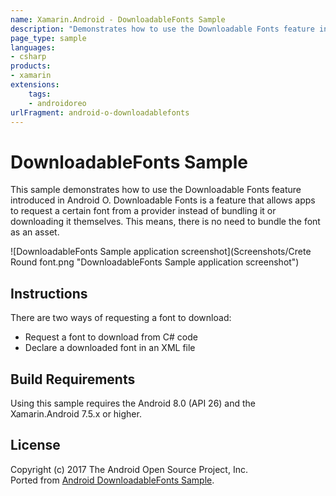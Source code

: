 ```yaml
---
name: Xamarin.Android - DownloadableFonts Sample
description: "Demonstrates how to use the Downloadable Fonts feature introduced in (Android Oreo)"
page_type: sample
languages:
- csharp
products:
- xamarin
extensions:
    tags:
    - androidoreo
urlFragment: android-o-downloadablefonts
---
```

# DownloadableFonts Sample

This sample demonstrates how to use the Downloadable Fonts feature introduced in Android O. Downloadable Fonts is a feature that allows apps to request a certain font from a provider instead of bundling it or downloading it themselves. This means, there is no need to bundle the font as an asset.

![DownloadableFonts Sample application screenshot](Screenshots/Crete Round font.png "DownloadableFonts Sample application screenshot")

## Instructions

There are two ways of requesting a font to download:

- Request a font to download from C# code
- Declare a downloaded font in an XML file

## Build Requirements

Using this sample requires the Android 8.0 (API 26) and the Xamarin.Android 7.5.x or higher.

## License

Copyright (c) 2017 The Android Open Source Project, Inc.  
Ported from [Android DownloadableFonts Sample](https://github.com/googlesamples/android-DownloadableFonts).  
